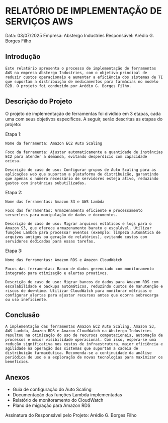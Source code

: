 # RELATÓRIO DE IMPLEMENTAÇÃO DE SERVIÇOS AWS #

Data: 03/07/2025
Empresa: Abstergo Industries
Responsável: Arédio G. Borges Filho

## Introdução
	Este relatório apresenta o processo de implementação de ferramentas AWS na empresa Abstergo Industries, com o objetivo principal de reduzir custos operacionais e aumentar a eficiência dos sistemas de TI que suportam a distribuição de medicamentos para farmácias no modelo B2B. O projeto foi conduzido por Arédio G. Borges Filho.
	
## Descrição do Projeto
O projeto de implementação de ferramentas foi dividido em 3 etapas, cada uma com seus objetivos específicos. A seguir, serão descritas as etapas do projeto:

Etapa 1:

	Nome da ferramenta: Amazon EC2 Auto Scaling

	Foco da ferramenta: Ajustar automaticamente a quantidade de instâncias EC2 para atender a demanda, evitando desperdício com capacidade ociosa.

	Descrição de caso de uso: Configurar grupos de Auto Scaling para as aplicações web que suportam a plataforma de distribuição, garantindo que apenas o número necessário de servidores esteja ativo, reduzindo gastos com instâncias subutilizadas.

Etapa 2:

	Nome das ferramentas: Amazon S3 e AWS Lambda

	Foco das ferramentas: Armazenamento eficiente e processamento serverless para manipulação de dados e documentos.

	Descrição de caso de uso: Migrar arquivos estáticos e logs para o Amazon S3, que oferece armazenamento barato e escalável. Utilizar funções Lambda para processar eventos (exemplo: limpeza automática de arquivos antigos ou geração de relatórios), evitando custos com servidores dedicados para essas tarefas.

Etapa 3:

	Nome das ferramentas: Amazon RDS e Amazon CloudWatch

	Focos das ferramentas: Banco de dados gerenciado com monitoramento integrado para otimização e alertas proativos.

	Descrição de caso de uso: Migrar bancos de dados para Amazon RDS com escalabilidade e backups automáticos, reduzindo custos de manutenção e riscos de downtime. Utilizar CloudWatch para monitorar métricas e configurar alertas para ajustar recursos antes que ocorra sobrecarga ou uso ineficiente.

## Conclusão
	A implementação das ferramentas Amazon EC2 Auto Scaling, Amazon S3, AWS Lambda, Amazon RDS e Amazon CloudWatch na Abstergo Industries resultou na otimização do uso de recursos computacionais, automação de processos e maior visibilidade operacional. Com isso, espera-se uma redução significativa nos custos de infraestrutura, maior eficiência e agilidade na operação dos sistemas que suportam a cadeia de distribuição farmacêutica. Recomenda-se a continuidade da análise periódica de uso e a exploração de novas tecnologias para maximizar os benefícios.
	
## Anexos
- Guia de configuração do Auto Scaling
- Documentação das funções Lambda implementadas
- Relatório de monitoramento do CloudWatch
- Plano de migração para Amazon RDS

Assinatura do Responsável pelo Projeto:
	Arédio G. Borges Filho
